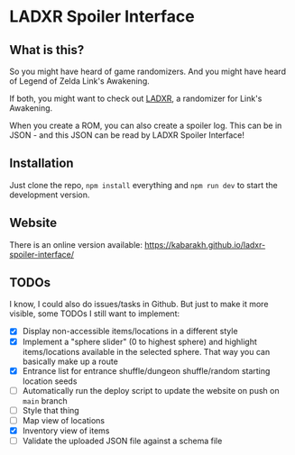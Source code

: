 # LADXR Spoiler Interface

## What is this? 

So you might have heard of game randomizers. And you might have heard of Legend of Zelda Link's Awakening. 

If both, you might want to check out [LADXR](http://ladxr.daid.eu/), a randomizer for Link's Awakening.

When you create a ROM, you can also create a spoiler log. This can be in JSON - and this JSON can be read by
LADXR Spoiler Interface!

## Installation

Just clone the repo, `npm install` everything and `npm run dev` to start the development version.

## Website

There is an online version available: https://kabarakh.github.io/ladxr-spoiler-interface/

## TODOs

I know, I could also do issues/tasks in Github. But just to make it more visible, some TODOs I still want to implement:

- [X] Display non-accessible items/locations in a different style
- [X] Implement a "sphere slider" (0 to highest sphere) and highlight items/locations available in the selected sphere.
That way you can basically make up a route
- [X] Entrance list for entrance shuffle/dungeon shuffle/random starting location seeds
- [ ] Automatically run the deploy script to update the website on push on `main` branch
- [ ] Style that thing
- [ ] Map view of locations
- [X] Inventory view of items
- [ ] Validate the uploaded JSON file against a schema file
